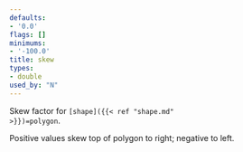 ```yaml
---
defaults:
- '0.0'
flags: []
minimums:
- '-100.0'
title: skew
types:
- double
used_by: "N"
---
```

Skew factor for <code>[shape]({{< ref "shape.md" >}})=polygon</code>.

Positive values skew top of polygon to right; negative to left.
